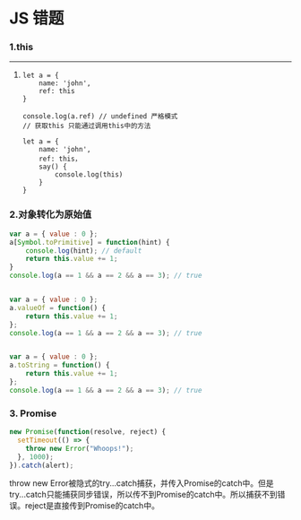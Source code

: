 # JS 错题

### 1.this 

---



1.  ``` 
    let a = {
        name: 'john',
        ref: this
    }
    
    console.log(a.ref) // undefined 严格模式
    // 获取this 只能通过调用this中的方法
    
    let a = {
        name: 'john',
        ref: this，
        say() {
            console.log(this)
        }
    }
    ```






### 2.对象转化为原始值

``` js
var a = { value : 0 };
a[Symbol.toPrimitive] = function(hint) {
    console.log(hint); // default
    return this.value += 1;
}
console.log(a == 1 && a == 2 && a == 3); // true


var a = { value : 0 };
a.valueOf = function() {
    return this.value += 1;
};
console.log(a == 1 && a == 2 && a == 3); // true


var a = { value : 0 };
a.toString = function() {
    return this.value += 1;
};
console.log(a == 1 && a == 2 && a == 3); // true
```



### 3. Promise

``` js
new Promise(function(resolve, reject) {
  setTimeout(() => {
    throw new Error("Whoops!");
  }, 1000);
}).catch(alert);
```

throw new Error被隐式的try...catch捕获，并传入Promise的catch中。但是try...catch只能捕获同步错误，所以传不到Promise的catch中。所以捕获不到错误。reject是直接传到Promise的catch中。

